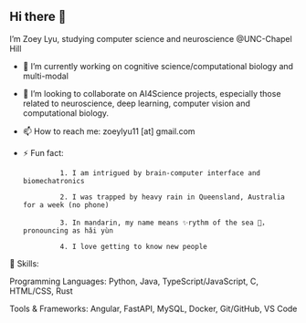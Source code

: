 ## Hi there 👋


I’m Zoey Lyu, studying computer science and neuroscience @UNC-Chapel Hill
- 🔭 I’m currently working on cognitive science/computational biology and multi-modal
- 💞️ I’m looking to collaborate on AI4Science projects, especially those related to neuroscience, deep learning, computer vision and computational biology. 
- 📫 How to reach me: zoeylyu11 [at] gmail.com 
- ⚡ Fun fact:
 
               1. I am intrigued by brain-computer interface and biomechatronics 

               2. I was trapped by heavy rain in Queensland, Australia for a week (no phone)

               3. In mandarin, my name means ✨rythm of the sea 🌊，pronouncing as hǎi yùn

               4. I love getting to know new people


🔧 Skills:

Programming Languages: Python, Java, TypeScript/JavaScript, C, HTML/CSS, Rust

Tools & Frameworks: Angular, FastAPI, MySQL, Docker, Git/GitHub, VS Code

<!--
**ZoeyLLL/ZoeyLLL** is a ✨ _special_ ✨ repository because its `README.md` (this file) appears on your GitHub profile.
-->



